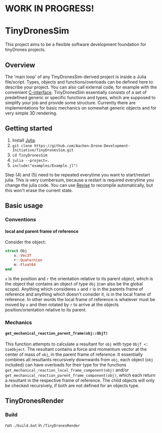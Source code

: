 # WORK IN PROGRESS!

# TinyDronesSim

This project aims to be a flexible software development foundation for tinyDrones projects.  

## Overview

The 'main loop' of any TinyDronesSim-derived project is inside a Julia file/script.
Types, objects and functions/overloads can be defined here to describe your project.
You can also call external code, for example with the convenient [C-interface](https://docs.julialang.org/en/v1/manual/calling-c-and-fortran-code/).
TinyDronesSim essentially consists of a set of predefined generic or specific functions and types,
which are supposed to simplify your job and provide some structure.
Currently there are implementations for basic mechanics on somewhat generic objects and for very simple 3D rendering.

## Getting started

1. Install [Julia](https://julialang.org/downloads/).
2. `git clone https://github.com/Aachen-Drone-Development-Initiative/TinyDronesSim.git`
3. `cd TinyDronesSim`
4. `julia --project=.`
5. `include("examples/Example.jl")`

Step (4) and (5) need to be repeated everytime you want to start/restart julia.
This is very cumbersum, because a restart is required everytime you change the julia code.
You can use [Revise](https://timholy.github.io/Revise.jl/stable/) to recompile automatically,
but this won't erase the current state.

## Basic usage

### Conventions

#### local and parent frame of reference

Consider the object:
```julia
struct Obj
    x::Vec3f
    r::Quaternion
    m::Float64
end
```
`x` Is the position and `r` the orientation relative to its parent object, which is the object 
that contains an object of type `Obj` (can also be the global scope).
Anything which consideres `x` and `r` is in the parents frame of reference and anything which 
doesn't consider it, is in the local frame of reference.
In other words the local frame of reference is whatever must be moved by `x` and then rotated 
by `r` to arrive at the objects position/orientation relative to its parent.

### Mechanics

#### `get_mechanical_reaction_parent_frame(obj::ObjT)`

This function attempts to calculate a resultant for `obj` with type `ObjT <: SimObject`.
The resultant contains a force and momentum vector at the center of mass of `obj`, in the parent frame of reference.
It essentially combines all resultants recursively downwards from `obj`, each object (`obj` included) can have
overloads for their type for the functions `get_mechanical_reaction_local_frame_component(obj)` and/or
`get_mechanical_reaction_parent_frame_component(obj)`, which each return a resultant in the respective frame of reference.
The child objects will only be checked recursively, if both are not defined for an objects type.

## TinyDronesRender

### Build

run `./build.bat` in `/TinyDronesRender`
